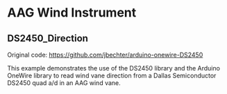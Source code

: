 # AAG Wind Instrument
## DS2450_Direction
Original code: https://github.com/jbechter/arduino-onewire-DS2450

This example demonstrates the use of the DS2450 library and the Arduino
OneWire library to read wind vane direction from a Dallas Semiconductor DS2450
quad a/d in an AAG wind vane.
